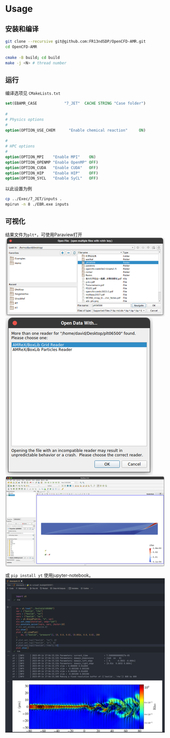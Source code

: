 # Usage

## 安装和编译
```bash
git clone --recursive git@github.com:FR13ndSDP/OpenCFD-AMR.git
cd OpenCFD-AMR

cmake -B build; cd build
make -j <N> # thread number
```

## 运行
编译选项见 `CMakeLists.txt`

```CMake
set(EBAMR_CASE            "7_JET"  CACHE STRING "Case folder")

#
# Physics options
#
option(OPTION_USE_CHEM      "Enable chemical reaction"     ON)

#
# HPC options
#
option(OPTION_MPI    "Enable MPI"    ON)
option(OPTION_OPENMP "Enable OpenMP" OFF)
option(OPTION_CUDA   "Enable CUDA"   OFF)
option(OPTION_HIP    "Enable HIP"    OFF)
option(OPTION_SYCL   "Enable SyCL"   OFF)
```
以此设置为例

```bash
cp ../Exec/7_JET/inputs .
mpirun -n 8 ./EBR.exe inputs
```

## 可视化

结果文件为`plt*`，可使用Paraview打开
![step 1](./figs/step1.png)
![step 2](./figs/step2.png)
![step 3](./figs/step3.png)

或 `pip install yt` 使用jupyter-notebook。
![step 3](./figs/jupyter.png)
